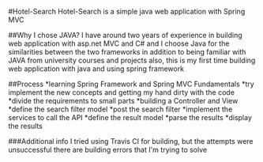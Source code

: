 #Hotel-Search
Hotel-Search is a simple java web application with Spring MVC

##Why I chose JAVA? 
I have around two years of experience in building web application with asp.net MVC and C#
and I choose Java for the similarities between the two frameworks
in addition to being familiar with JAVA from university courses and projects 
also, this is my first time building web application with java and using spring framework

##Process
*learning Spring Framework and Spring MVC Fundamentals 
*try implement the new concepts and getting my hand dirty with the code 
	*divide the requirements to small parts 
	*building a Controller and View 
	*define the search filter model
	*post the search filter
	*implement the services to call the API 
	*define the result model
	*parse the results
	*display the results
	
	
###Additional info
I tried using Travis CI for building, but the attempts were unsuccessful 
there are building errors that I'm trying to solve
